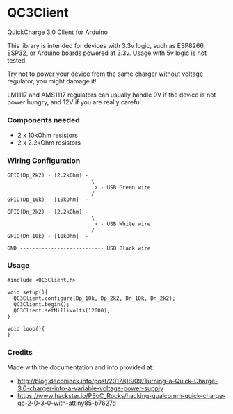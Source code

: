 # QC3Client
QuickCharge 3.0 Client for Arduino

This library is intended for devices with 3.3v logic, such as ESP8266, ESP32, or Arduino boards powered at 3.3v. Usage with 5v logic is not tested.

Try not to power your device from the same charger without voltage regulator, you might damage it!

LM1117 and AMS1117 regulators can usually handle 9V if the device is not power hungry, and 12V if you are really careful.

### Components needed

* 2 x 10kOhm resistors
* 2 x 2.2kOhm resistors

### Wiring Configuration
```
GPIO(Dp_2k2) - [2.2kOhm] -
                           \
                            > - USB Green wire
                           /
GPIO(Dp_10k) - [10kOhm]  -

GPIO(Dn_2k2) - [2.2kOhm] -
                           \
                            > - USB White wire
                           /
GPIO(Dn_10k) - [10kOhm]  -

GND --------------------------- USB Black wire
```
### Usage
```
#include <QC3Client.h>

void setup(){
  QC3Client.configure(Dp_10k, Dp_2k2, Dn_10k, Dn_2k2);
  QC3Client.begin();
  QC3Client.setMillivolts(12000);
}

void loop(){
}
```
### Credits
Made with the documentation and info provided at:

* http://blog.deconinck.info/post/2017/08/09/Turning-a-Quick-Charge-3.0-charger-into-a-variable-voltage-power-supply
* https://www.hackster.io/PSoC_Rocks/hacking-qualcomm-quick-charge-qc-2-0-3-0-with-attiny85-b7627d
